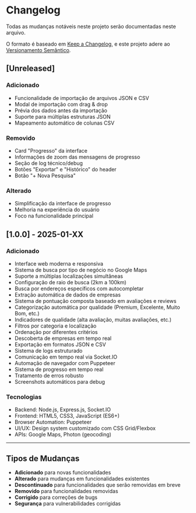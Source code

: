 # Changelog

Todas as mudanças notáveis neste projeto serão documentadas neste arquivo.

O formato é baseado em [Keep a Changelog](https://keepachangelog.com/pt-BR/1.0.0/),
e este projeto adere ao [Versionamento Semântico](https://semver.org/lang/pt-BR/).

## [Unreleased]

### Adicionado
- Funcionalidade de importação de arquivos JSON e CSV
- Modal de importação com drag & drop
- Prévia dos dados antes da importação
- Suporte para múltiplas estruturas JSON
- Mapeamento automático de colunas CSV

### Removido
- Card "Progresso" da interface
- Informações de zoom das mensagens de progresso
- Seção de log técnico/debug
- Botões "Exportar" e "Histórico" do header
- Botão "+ Nova Pesquisa"

### Alterado
- Simplificação da interface de progresso
- Melhoria na experiência do usuário
- Foco na funcionalidade principal

## [1.0.0] - 2025-01-XX

### Adicionado
- Interface web moderna e responsiva
- Sistema de busca por tipo de negócio no Google Maps
- Suporte a múltiplas localizações simultâneas
- Configuração de raio de busca (2km a 100km)
- Busca por endereços específicos com autocompletar
- Extração automática de dados de empresas
- Sistema de pontuação composta baseado em avaliações e reviews
- Categorização automática por qualidade (Premium, Excelente, Muito Bom, etc.)
- Indicadores de qualidade (alta avaliação, muitas avaliações, etc.)
- Filtros por categoria e localização
- Ordenação por diferentes critérios
- Descoberta de empresas em tempo real
- Exportação em formatos JSON e CSV
- Sistema de logs estruturado
- Comunicação em tempo real via Socket.IO
- Automação de navegador com Puppeteer
- Sistema de progresso em tempo real
- Tratamento de erros robusto
- Screenshots automáticos para debug

### Tecnologias
- Backend: Node.js, Express.js, Socket.IO
- Frontend: HTML5, CSS3, JavaScript (ES6+)
- Browser Automation: Puppeteer
- UI/UX: Design system customizado com CSS Grid/Flexbox
- APIs: Google Maps, Photon (geocoding)

---

## Tipos de Mudanças

- **Adicionado** para novas funcionalidades
- **Alterado** para mudanças em funcionalidades existentes
- **Descontinuado** para funcionalidades que serão removidas em breve
- **Removido** para funcionalidades removidas
- **Corrigido** para correções de bugs
- **Segurança** para vulnerabilidades corrigidas 
